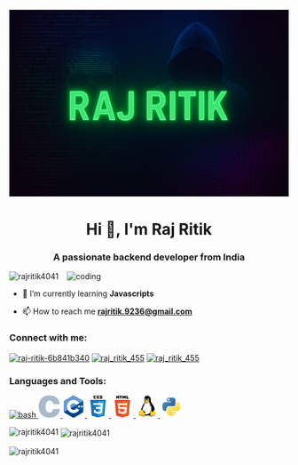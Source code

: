 ![logo](https://github.com/rajritik4041/rajritik4041/blob/main/ChatGPT%20Image%20Aug%2020%2C%202025%2C%2005_04_00%20PM.png)
<h1 align="center">Hi 👋, I'm Raj Ritik</h1>
<h3 align="center">A passionate backend developer from India</h3>
<img align="right" alt="coding" width="400" src="https://github.com/rajritik4041/rajritik4041/blob/main/output_optimized.gif">
<p align="left"> <img src="https://komarev.com/ghpvc/?username=rajritik4041&label=Profile%20views&color=0e75b6&style=flat" alt="rajritik4041" /> </p>

- 🌱 I’m currently learning **Javascripts**

- 📫 How to reach me **rajritik.9236@gmail.com**

<h3 align="left">Connect with me:</h3>
<p align="left">
<a href="https://linkedin.com/in/raj-ritik-6b841b340" target="blank"><img align="center" src="https://raw.githubusercontent.com/rahuldkjain/github-profile-readme-generator/master/src/images/icons/Social/linked-in-alt.svg" alt="raj-ritik-6b841b340" height="30" width="40" /></a>
<a href="https://instagram.com/raj_ritik_455" target="blank"><img align="center" src="https://raw.githubusercontent.com/rahuldkjain/github-profile-readme-generator/master/src/images/icons/Social/instagram.svg" alt="raj_ritik_455" height="30" width="40" /></a>
<a href="https://www.leetcode.com/raj_ritik_455" target="blank"><img align="center" src="https://raw.githubusercontent.com/rahuldkjain/github-profile-readme-generator/master/src/images/icons/Social/leet-code.svg" alt="raj_ritik_455" height="30" width="40" /></a>
</p>

<h3 align="left">Languages and Tools:</h3>
<p align="left"> <a href="https://www.gnu.org/software/bash/" target="_blank" rel="noreferrer"> <img src="https://www.vectorlogo.zone/logos/gnu_bash/gnu_bash-icon.svg" alt="bash" width="40" height="40"/> </a> <a href="https://www.cprogramming.com/" target="_blank" rel="noreferrer"> <img src="https://raw.githubusercontent.com/devicons/devicon/master/icons/c/c-original.svg" alt="c" width="40" height="40"/> </a> <a href="https://www.w3schools.com/cpp/" target="_blank" rel="noreferrer"> <img src="https://raw.githubusercontent.com/devicons/devicon/master/icons/cplusplus/cplusplus-original.svg" alt="cplusplus" width="40" height="40"/> </a> <a href="https://www.w3schools.com/css/" target="_blank" rel="noreferrer"> <img src="https://raw.githubusercontent.com/devicons/devicon/master/icons/css3/css3-original-wordmark.svg" alt="css3" width="40" height="40"/> </a> <a href="https://www.w3.org/html/" target="_blank" rel="noreferrer"> <img src="https://raw.githubusercontent.com/devicons/devicon/master/icons/html5/html5-original-wordmark.svg" alt="html5" width="40" height="40"/> </a> <a href="https://www.linux.org/" target="_blank" rel="noreferrer"> <img src="https://raw.githubusercontent.com/devicons/devicon/master/icons/linux/linux-original.svg" alt="linux" width="40" height="40"/> </a> <a href="https://www.python.org" target="_blank" rel="noreferrer"> <img src="https://raw.githubusercontent.com/devicons/devicon/master/icons/python/python-original.svg" alt="python" width="40" height="40"/> </a> </p>

<p><img align="left" src="https://github-readme-stats.vercel.app/api/top-langs?username=rajritik4041&show_icons=true&locale=en&layout=compact" alt="rajritik4041" /></p>

<p>&nbsp;<img align="center" src="https://github-readme-stats.vercel.app/api?username=rajritik4041&show_icons=true&locale=en" alt="rajritik4041" /></p>

<p><img align="center" src="https://github-readme-streak-stats.herokuapp.com/?user=rajritik4041&" alt="rajritik4041" /></p>
